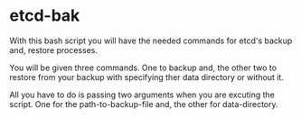 # etcd-bak
With this bash script you will have the needed commands for etcd's backup and, restore processes.

You will be given three commands. One to backup and, the other two to restore from your backup with specifying ther data directory or without it.

All you have to do is passing two arguments when you are excuting the script. One for the path-to-backup-file and, the other for data-directory.
